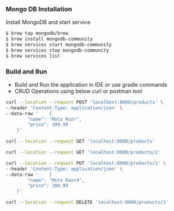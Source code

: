 ### Mongo DB Installation
Install MongoDB  and start service
```sh
$ brew tap mongodb/brew
$ brew install mongodb-community
$ brew services start mongodb-community
$ brew services stop mongodb-community
$ brew services list
```
###  Build and Run 
- Build and Run the application in IDE or use gradle commands
- CRUD Operations using below curl or postman tool
```sh
curl --location --request POST 'localhost:8080/products' \
--header 'Content-Type: application/json' \
--data-raw '    {
        "name": "Moto Razr",
        "price": 199.99
    }'
```

```sh
curl --location --request GET 'localhost:8080/products'
```

```sh
curl --location --request GET 'localhost:8080/products/1'
```

```sh
curl --location --request PUT 'localhost:8080/products/1' \
--header 'Content-Type: application/json' \
--data-raw '    {
        "name": "Moto Razr4",
        "price": 200.99
    }'
```

```sh
curl --location --request DELETE 'localhost:8080/products/1'
```
